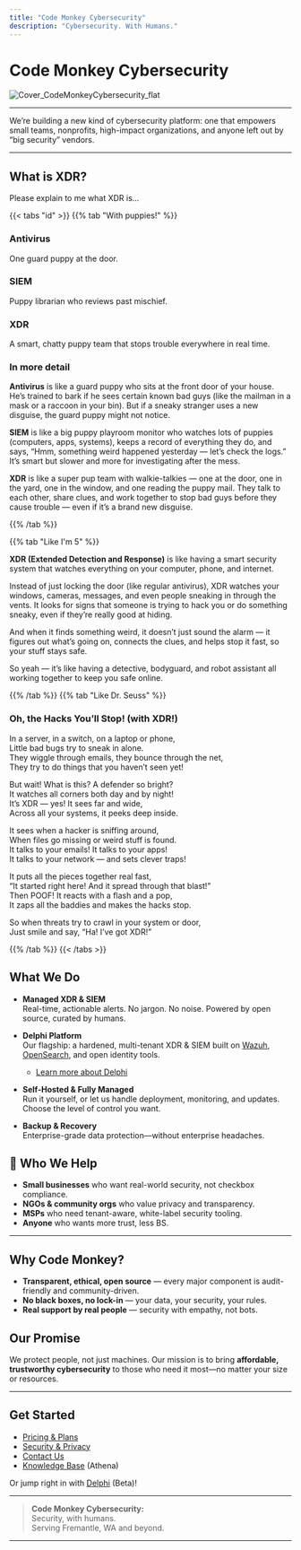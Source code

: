 ```yaml
---
title: "Code Monkey Cybersecurity"
description: "Cybersecurity. With Humans."
---
```


# Code Monkey Cybersecurity

![Cover_CodeMonkeyCybersecurity_flat](/images/Cover_CodeMonkeyCybersecurity_flat.jpg)

---

We’re building a new kind of cybersecurity platform: one that empowers small teams, nonprofits, high-impact organizations, and anyone left out by “big security” vendors.

---

## What is XDR?

Please explain to me what XDR is...

{{< tabs "id" >}}
{{% tab "With puppies!" %}}

### Antivirus

One guard puppy at the door.

### SIEM

Puppy librarian who reviews past mischief.

### XDR

A smart, chatty puppy team that stops trouble everywhere in real time.

### In more detail

**Antivirus** is like a guard puppy who sits at the front door of your house. He’s trained to bark if he sees certain known bad guys (like the mailman in a mask or a raccoon in your bin). But if a sneaky stranger uses a new disguise, the guard puppy might not notice.

**SIEM** is like a big puppy playroom monitor who watches lots of puppies (computers, apps, systems), keeps a record of everything they do, and says, “Hmm, something weird happened yesterday — let’s check the logs.” It’s smart but slower and more for investigating after the mess.

**XDR** is like a super pup team with walkie-talkies — one at the door, one in the yard, one in the window, and one reading the puppy mail. They talk to each other, share clues, and work together to stop bad guys before they cause trouble — even if it’s a brand new disguise.

{{% /tab %}}

{{% tab "Like I'm 5" %}}

**XDR (Extended Detection and Response)** is like having a smart security system that watches everything on your computer, phone, and internet.

Instead of just locking the door (like regular antivirus), XDR watches your windows, cameras, messages, and even people sneaking in through the vents. It looks for signs that someone is trying to hack you or do something sneaky, even if they’re really good at hiding.

And when it finds something weird, it doesn’t just sound the alarm — it figures out what’s going on, connects the clues, and helps stop it fast, so your stuff stays safe.

So yeah — it’s like having a detective, bodyguard, and robot assistant all working together to keep you safe online.

{{% /tab %}}
{{% tab "Like Dr. Seuss" %}}

### Oh, the Hacks You’ll Stop! (with XDR!)

In a server, in a switch, on a laptop or phone,  
Little bad bugs try to sneak in alone.  
They wiggle through emails, they bounce through the net,  
They try to do things that you haven’t seen yet!  

But wait! What is this? A defender so bright?  
It watches all corners both day and by night!  
It’s XDR — yes! It sees far and wide,  
Across all your systems, it peeks deep inside.  

It sees when a hacker is sniffing around,  
When files go missing or weird stuff is found.  
It talks to your emails! It talks to your apps!  
It talks to your network — and sets clever traps!  

It puts all the pieces together real fast,  
“It started right here! And it spread through that blast!”  
Then POOF! It reacts with a flash and a pop,  
It zaps all the baddies and makes the hacks stop.  

So when threats try to crawl in your system or door,  
Just smile and say, “Ha! I’ve got XDR!”

{{% /tab %}}
{{< /tabs >}}

## What We Do

- **Managed XDR & SIEM**  
  Real-time, actionable alerts. No jargon. No noise. Powered by open source, curated by humans.

- **Delphi Platform**  
  Our flagship: a hardened, multi-tenant XDR & SIEM built on [Wazuh](https://wazuh.com/), [OpenSearch](https://opensearch.org/), and open identity tools.  
  - [Learn more about Delphi](/delphi/)

- **Self-Hosted & Fully Managed**  
  Run it yourself, or let us handle deployment, monitoring, and updates. Choose the level of control you want.

- **Backup & Recovery**  
  Enterprise-grade data protection—without enterprise headaches.

## 🚀 Who We Help

- **Small businesses** who want real-world security, not checkbox compliance.
- **NGOs & community orgs** who value privacy and transparency.
- **MSPs** who need tenant-aware, white-label security tooling.
- **Anyone** who wants more trust, less BS.

---

## Why Code Monkey?

- **Transparent, ethical, open source** — every major component is audit-friendly and community-driven.
- **No black boxes, no lock-in** — your data, your security, your rules.
- **Real support by real people** — security with empathy, not bots.

## Our Promise

We protect people, not just machines. Our mission is to bring **affordable, trustworthy cybersecurity** to those who need it most—no matter your size or resources.

---

## Get Started

- [Pricing & Plans](/pricing/)
- [Security & Privacy](/security/)
- [Contact Us](/contact/)
- [Knowledge Base](https://wiki.cybermonkey.net.au) (Athena)

Or jump right in with [Delphi](https://delphi.cybermonkey.net.au) (Beta)!

---

> **Code Monkey Cybersecurity:**  
> Security, with humans.  
> Serving Fremantle, WA and beyond.

---
